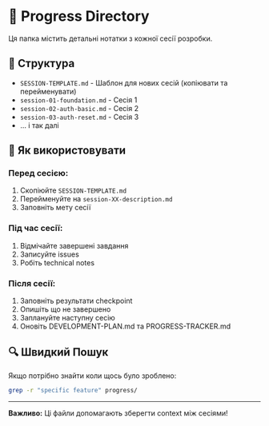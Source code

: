 # 📁 Progress Directory

Ця папка містить детальні нотатки з кожної сесії розробки.

## 📝 Структура

- `SESSION-TEMPLATE.md` - Шаблон для нових сесій (копіювати та перейменувати)
- `session-01-foundation.md` - Сесія 1
- `session-02-auth-basic.md` - Сесія 2
- `session-03-auth-reset.md` - Сесія 3
- ... і так далі

## 🎯 Як використовувати

### Перед сесією:
1. Скопіюйте `SESSION-TEMPLATE.md`
2. Перейменуйте на `session-XX-description.md`
3. Заповніть мету сесії

### Під час сесії:
1. Відмічайте завершені завдання
2. Записуйте issues
3. Робіть technical notes

### Після сесії:
1. Заповніть результати checkpoint
2. Опишіть що не завершено
3. Заплануйте наступну сесію
4. Оновіть DEVELOPMENT-PLAN.md та PROGRESS-TRACKER.md

## 🔍 Швидкий Пошук

Якщо потрібно знайти коли щось було зроблено:
```bash
grep -r "specific feature" progress/
```

---

**Важливо:** Ці файли допомагають зберегти context між сесіями!

